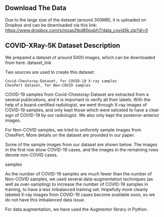 ## Download The Data
Due to the large size of the dataset (around 300MB), it is uploaded on Dropbox and can be downloaded via this link: 
https://www.dropbox.com/s/mzas2tkd80pubh7/data_covid5k.zip?dl=0


## COVID-XRay-5K Dataset Description

We prepared a dataset of around 5000 images, which can be downloaded from here: dataset_link

Two sources are used to create this dataset:

    Covid-Chestxray-Dataset, for COVID-19 X-ray samples
    ChexPert Dataset, for Non-COVID samples

COVID-19 samples from Covid-Chestxray-Dataset are extracted from a several publications, and it is important to verify all their labels. With the help of a board-certified radiologist, we went through X-ray images of COVID-19 samples, and only kept those which were selceted to have a clear sign of COVID-19 by our radiologist. We also only kept the posterior-anterior images.

For Non-COVID samples, we tried to uniformly sample images from ChexPert. More details on the dataset are provided in our paper.

Some of the sample images from our dataset are shown below. The images in the first row show COVID-19 cases, and the images in the remaining rows denote non-COVID cases.

samples

As the number of COVID-19 samples are much fewer than the number of Non-COVID samples, we used several data-augmentation techniques (as well as over-sampling) to increase the number of COVID-19 samples in training, to have a less imbalanced training set. Hopefully more cleanly labeled X-ray images from COVID-19 cases become available soon, so we do not have this imbalanced data issue.

For data augmentation, we have used the Augmentor library in Python.
